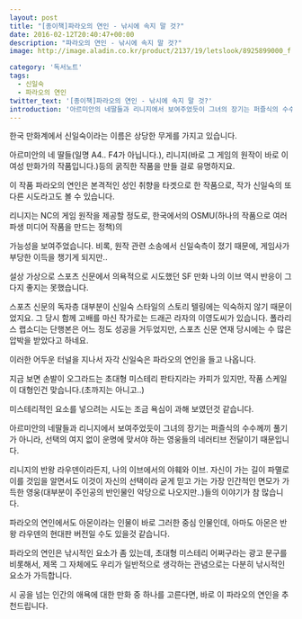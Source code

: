 ```yaml
---
layout: post
title: "[종이책]파라오의 연인 - 낚시에 속지 말 것?"
date: 2016-02-12T20:40:47+00:00
description: "파라오의 연인 - 낚시에 속지 말 것?"
image: http://image.aladin.co.kr/product/2137/19/letslook/8925899000_f.jpg

category: '독서노트'  
tags: 
  - 신일숙
  - 파라오의 연인
twitter_text: '[종이책]파라오의 연인 - 낚시에 속지 말 것?'
introduction: '아르미안의 네딸들과 리니지에서 보여주었듯이 그녀의 장기는 퍼즐식의 수수께끼 풀기가 아니라, 선택의 여지 없이 운명에 맞서야 하는 영웅들의 네러티브 전달입니다.'
---
```


한국 만화계에서 신일숙이라는 이름은 상당한 무게를 가지고 있습니다.
  
아르미안의 네 딸들(일명 A4.. F4가 아닙니다.), 리니지(바로 그 게임의 원작이 바로 이 여성 만화가의 작품입니다.)등의 굵직한 작품을 만들 걸로 유명하지요.

이 작품 파라오의 연인은 본격적인 성인 취향을 타겟으로 한 작품으로, 작가 신일숙의 또 다른 시도라고도 볼 수 있습니다.
  
리니지는 NC의 게임 원작을 제공할 정도로, 한국에서의 OSMU(하나의 작품으로 여러 파생 미디어 작품을 만드는 정책)의
  
가능성을 보여주었습니다. 비록, 원작 관련 소송에서 신일숙측이 졌기 때문에, 게임사가 부당한 이득을 챙기게 되지만..
  
설상 가상으로 스포츠 신문에서 의욕적으로 시도했던 SF 만화 나의 이브 역시 반응이 그다지 좋지는 못했습니다.

스포츠 신문의 독자층 대부분이 신일숙 스타일의 스토리 텔링에는 익숙하지 않기 때문이었지요. 그 당시 함께 고배를 마신 작가로는 드래곤 라자의 이영도씨가 있습니다. 폴라리스 랩소디는 단행본은 어느 정도 성공을 거두었지만, 스포츠 신문 연재 당시에는 수 많은 압박을 받았다고 하네요.

이러한 어두운 터널을 지나서 자각 신일숙은 파라오의 연인을 들고 나옵니다.
  
지금 보면 손발이 오그라드는 초대형 미스테리 판타지라는 카피가 있지만, 작품 스케일이 대형인건 맞습니다.(초까지는 아니고..)
  
미스테리적인 요소를 넣으려는 시도는 조금 욕심이 과해 보였던것 같습니다.
  
아르미안의 네딸들과 리니지에서 보여주었듯이 그녀의 장기는 퍼즐식의 수수께끼 풀기가 아니라, 선택의 여지 없이 운명에 맞서야 하는 영웅들의 네러티브 전달이기 때문입니다.

리니지의 반왕 라우덴이라든지, 나의 이브에서의 야훼와 이브. 자신이 가는 길이 파멸로 이를 것임을 알면서도 이것이 자신의 선택이라 굳게 믿고 가는 가장 인간적인 면모가 가득한 영웅(대부분이 주인공의 반인물인 악당으로 나오지만..)들의 이야기가 참 많습니다. 

파라오의 연인에서도 아몬이라는 인물이 바로 그러한 중심 인물인데, 아마도 아몬은 반왕 라우덴의 현대판 버전일 수도 있을것 같습니다. 

파라오의 연인은 낚시적인 요소가 좀 있는데, 초대형 미스테리 어쩌구라는 광고 문구를 비롯해서, 제목 그 자체에도 우리가 일반적으로 생각하는 관념으로는 다분히 낚시적인 요소가 가득합니다.
  
시 공을 넘는 인간의 애욕에 대한 만화 중 하나를 고른다면, 바로 이 파라오의 연인을 추천드립니다.
